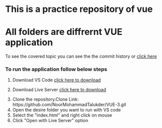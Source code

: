 <h1>This is a practice repository of vue</h1>
<h1>All folders are diffrernt VUE application</h1>
<p>To see the covered topic you can see the the commit history or <a href="https://github.com/NoorMohammadTalukder/VUE-3/commits/main">click here</a></p>
<h3>To run the application follow below steps</h3>
<ol>
  <li>Download VS Code <a href="https://code.visualstudio.com/download">click here to download</a></p> </li>

  <li>Download Live Server <a href="https://marketplace.visualstudio.com/items?itemName=ritwickdey.LiveServer">click here to download</a></p> </li>

  <li>Clone the repository.Clone Link: https://github.com/NoorMohammadTalukder/VUE-3.git</li>

  <li>Open the desire folder you want to run with VS code</li>

  <li>Select the "index.html" and right click on mouse</li>

  <li>Click "Open with Live Server" option</li>
</ol>